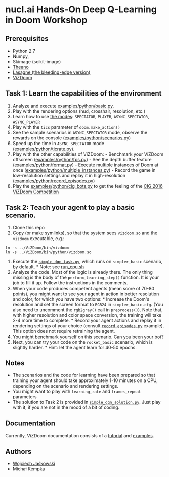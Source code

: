 # nucl.ai Hands-On Deep Q-Learning in Doom Workshop 

## Prerequisites
 * Python 2.7
 * Numpy, 
 * Skimage (scikit-image)
 * [Theano](http://deeplearning.net/software/theano/install.html)
 * [Lasagne (the bleeding-edge version)](http://lasagne.readthedocs.io/en/latest/user/installation.html)
 * [ViZDoom](https://github.com/Marqt/ViZDoom)

## Task 1: Learn the capabilities of the environment
  1. Analyze and execute [examples/python/basic.py](https://github.com/Marqt/ViZDoom/blob/master/examples/python/basic.py).
  1. Play with the rendering options (hud, crosshair, resolution, etc.)
  1. Learn how to use [the modes](http://vizdoom.cs.put.edu.pl/tutorial#modes): ``SPECTATOR``, ``PLAYER``, ``ASYNC_SPECTATOR``, ``ASYNC_PLAYER``
  1. Play with the ``tics`` parameter of ``doom.make_action()``
  1. See the sample scenarios in ``ASYNC_SPECTATOR`` mode, observe the rewards on the console ([examples/python/scenarios.py](https://github.com/Marqt/ViZDoom/blob/master/examples/python/scenarios.py))
  1. Speed up the time in ``ASYNC_SPECTATOR`` mode ([examples/python/ticrate.py](https://github.com/Marqt/ViZDoom/blob/master/examples/python/ticrate.py)).
  1. Play with the other capabilities of ViZDoom:
    - Benchmark your ViZDoom offscreen ([examples/python/fps.py](https://github.com/Marqt/ViZDoom/blob/master/examples/python/fps.py))
    - See the depth buffer feature ([examples/python/format.py](https://github.com/Marqt/ViZDoom/blob/master/examples/python/format.py)) 
    - Execute multiple instances of Doom at once ([examples/python/multiple_instances.py](https://github.com/Marqt/ViZDoom/blob/master/examples/python/multiple_instances.py))
    - Record the game in low-resolution settings and replay it in high-resolution ([examples/python/record_episodes.py](https://github.com/Marqt/ViZDoom/blob/master/examples/python/record_episodes.py))
  1. Play the [examples/python/cig_bots.py](https://github.com/Marqt/ViZDoom/blob/master/examples/python/cig_bots.py) to get the feeling of the [CIG 2016 ViZDoom Competition](http://vizdoom.cs.put.edu.pl/competition-cig-2016)

## Task 2: Teach your agent to play a basic scenario. 
  1. Clone this repo
  1. Copy (or make symlinks), so that the system sees ``vizdoom.so`` and the ``vizdoom`` executable, e.g.:
```
ln -s ../ViZDoom/bin/vizdoom
ln -s ../ViZDoom/bin/python/vizdoom.so
```
  1. Execute the [``simple_dqn_task.py``](simple_dqn_task.py), which runs on ``simpler_basic`` scenario, by default. 
    * Note: see [run_cpu.sh](run_cpu.sh)
  1. Analyze the code. Most of the logic is already there. The only thing missing is the body of the ``perform_learning_step()`` function. It is your job to fill it up. Follow the instructions in the comments.  
  1. When your code produces competent agents (mean score of 70-80 points), you might want to see your agent in action in better resolution and color, for which you have two options:
    * Increase the Doom's resolution and set the screen format to ``RGB24`` in ``simpler_basic.cfg``. (You also need to uncomment the ``rgb2gray()`` call in ``preprocess()``). Note that, with higher resolution and color space conversion, the training will take 2-4 more time to complete.
    * Record your agent actions and replay it in rendering settings of your choice (consult [``record_episodes.py``](https://github.com/Marqt/ViZDoom/blob/master/examples/python/record_episodes.py) example). This option does not require retraining the agent.
  1. You might benchmark yourself on this scenario. Can you been your bot?
  1. Next, you can try your code on the ``rocket_basic`` scenario, which is slightly harder.
    * Hint: let the agent learn for 40-50 epochs.

## Notes
  * The scenarios and the code for learning have been prepared so that training your agent should take approximately 1-10 minutes on a CPU, depending on the scenario and rendering settings.
  * You might want to play with ``learning_rate`` and ``frames_repeat`` parameters
  * The solution to Task 2 is provided in [``simple_dqn_solution.py``](simple_dqn_solution.py). Just play with it, if you are not in the mood of a bit of coding.

## Documentation
Currently, ViZDoom documentation consists of a [tutorial](http://vizdoom.cs.put.edu.pl/tutorial) and [examples](https://github.com/Marqt/ViZDoom/tree/master/examples).

## Authors
* [Wojciech Jaśkowski](www.cs.put.poznan.pl/wjaskowski)
* Michał Kempka
